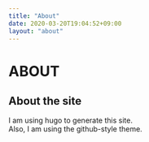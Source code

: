 ```yaml
---
title: "About"
date: 2020-03-20T19:04:52+09:00
layout: "about"
---
```


# ABOUT


## About the site

I am using hugo to generate this site.  
Also, I am using the github-style theme.
